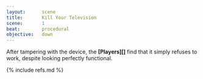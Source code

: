 ```yaml
---
layout:      scene
title:       Kill Your Television
scene:       1
beat:        procedural
objective:   down
---
```



After tampering with the device, the **[Players][]** find that it simply refuses to work,
despite looking perfectly functional.



{% include refs.md %}
